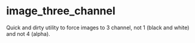 # image_three_channel
Quick and dirty utility to force images to 3 channel, not 1 (black and white) and not 4 (alpha). 
